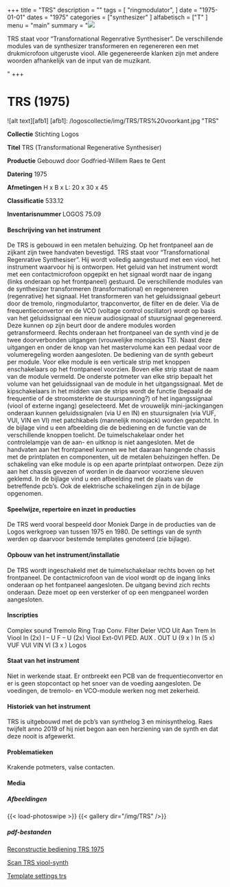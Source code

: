 ﻿+++
title = "TRS"
description = ""
tags = [
"ringmodulator", 
]
date = "1975-01-01"
dates = "1975"
categories = ["synthesizer"
]
alfabetisch = ["T"
]
menu = "main"
summary = "<a href='/logoscollectie/1975/trs'><img src='/logoscollectie/img/TRS/TRS%20voorkant.jpg'></a><p>TRS staat voor “Transfornational Regenrative Synthesiser”. De verschillende modules van de synthesizer transformeren en regenereren een met drukmicrofoon uitgeruste viool. Alle gegenereerde klanken zijn met andere woorden afhankelijk van de input van de muzikant.</p>"
+++

# TRS (1975)

![alt text][afb1]
[afb1]: /logoscollectie/img/TRS/TRS%20voorkant.jpg "TRS"

**Collectie**
Stichting Logos

**Titel**
TRS (Transformational Regenerative Synthesiser)

**Productie**
Gebouwd door Godfried-Willem Raes te Gent

**Datering**
1975

**Afmetingen**
H x B x L: 20 x 30 x 45

**Classificatie**
533.12

**Inventarisnummer**
LOGOS 75.09

#### Beschrijving van het instrument
De TRS is gebouwd in een metalen behuizing. Op het frontpaneel aan de zijkant zijn twee handvaten bevestigd. 
TRS staat voor “Transfornational Regenrative Synthesiser”. Hij wordt volledig aangestuurd met een viool, het instrument waarvoor hij is ontworpen. Het geluid van het instrument wordt met een contactmicrofoon opgepikt en het signaal wordt naar de ingang (links onderaan op het frontpaneel) gestuurd. De verschillende modules van de synthesizer transformeren (transformational) en regenereren (regenrative) het signaal. Het transformeren van het geluidssignaal gebeurt door de tremolo, ringmodulartor, trapconvertor, de filter en de deler. Via de frequentieconvertor en de VCO (voltage control oscillator) wordt op basis van het geluidssignaal een nieuw audiosignaal of stuursignaal gegenereerd. Deze kunnen op zijn beurt door de andere modules worden getransformeerd. Rechts onderaan het frontpaneel van de synth vind je de twee doorverbonden uitgangen (vrouwelijke monojacks TS). Naast deze uitgangen en onder de knop van het mastervolume kan een pedaal voor de volumeregeling worden aangesloten. 
De bediening van de synth gebeurt per module. Voor elke module is een verticale strip met knoppen enschakelaars op het frontpaneel voorzien. Boven elke strip staat de naam van de module vermeld. De onderste potmeter van elke strip bepaalt het volume van het geluidssignaal van de module in het uitgangssignaal. Met de kipschakelaars in het midden van de strips wordt de functie (bepaald de frequentie of de stroomsterkte de stuurspanning?) of het ingangssignaal (viool of externe ingang) geselecteerd. Met de vrouwelijk mini-jackingangen onderaan kunnen geluidssignalen (via U en IN) en stuursignalen (via VUF, VUI, VIN en VI) met patchkabels (mannelijk monojack) worden gepatcht. In de  bijlage vind u een afbeelding die de bediening en de functie van de verschillende knoppen toelicht. De tuimelschakelaar onder het controlelampje van de aan- en uitknop is niet aangesloten.
Met de handvaten aan het frontpaneel kunnen we het daaraan hangende chassis met de printplaten en componenten, uit de metalen behuizingen heffen. De schakeling van elke module is op een aparte printplaat ontworpen. Deze zijn aan het chassis gevezen of worden in de daarvoor voorziene sleuven geklemd. In de bijlage vind u een afbeelding met de plaats van de betreffende pcb’s. Ook de elektrische schakelingen zijn in de bijlage opgenomen.

#### Speelwijze, repertoire en inzet in producties
De TRS werd vooral bespeeld door Moniek Darge in de producties van de  Logos werkgroep van tussen 1975 en 1980. De settings van de synth werden op daarvoor bestemde templates genoteerd (zie bijlage). 

#### Opbouw van het instrument/installatie
De TRS wordt ingeschakeld met de tuimelschakelaar rechts boven op het frontpaneel. De contactmicrofoon van de viool wordt op de ingang links onderaan op het fontpaneel aangesloten. De uitgang bevind zich rechts onderaan. Deze moet op een versterker of op een mengpaneel worden aangesloten.

#### Inscripties
Complex sound
Tremolo
Ring Trap
Conv. 
Filter
Deler 
VCO
Uit 
Aan
Trem In
Viool In (2x)
I – U  F – U (2x)
Viool  Ext-0VI
PED. AUX . OUT
U (9 x )
In (5 x)
VUF
VUI
VIN
VI (3 x )
Logos

#### Staat van het instrument
Niet in werkende staat. Er ontbreekt een PCB van de frequentieconvertor en er is geen stopcontact op het snoer van de voeding aangesloten. De voedingen, de tremolo- en VCO-module werken nog met zekerheid. 

#### Historiek van het instrument
TRS is uitgebouwd met de pcb’s van synthelog 3 en minisynthelog. Raes twijfelt anno 2019 of hij niet begon aan een herziening van de synth en dat deze nooit is afgewerkt. 

#### Problematieken
Krakende potmeters, valse contacten. 

#### Media
##### Afbeeldingen
{{< load-photoswipe >}}
{{< gallery dir="/img/TRS" />}}

##### pdf-bestanden
[Reconstructie bediening TRS 1975](/logoscollectie/pdf/TRS/Reconstructie_bediening_TRS_1975.pdf)

[Scan TRS viool-synth](/logoscollectie/pdf/TRS/Scan_TRS_viool-synth.pdf)

[Template settings trs](/logoscollectie/pdf/TRS/Template_settings_trs.pdf)